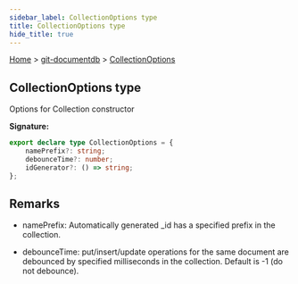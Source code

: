 ```yaml
---
sidebar_label: CollectionOptions type
title: CollectionOptions type
hide_title: true
---
```


[Home](./index.md) &gt; [git-documentdb](./git-documentdb.md) &gt; [CollectionOptions](./git-documentdb.collectionoptions.md)

## CollectionOptions type

Options for Collection constructor

<b>Signature:</b>

```typescript
export declare type CollectionOptions = {
    namePrefix?: string;
    debounceTime?: number;
    idGenerator?: () => string;
};
```

## Remarks

- namePrefix: Automatically generated \_id has a specified prefix in the collection.

- debounceTime: put/insert/update operations for the same document are debounced by specified milliseconds in the collection. Default is -1 (do not debounce).

